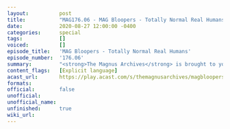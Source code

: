 ```yaml
---
layout:          post
title:           "MAG176.06 - MAG Bloopers - Totally Normal Real Humans"
date:            2020-08-27 12:00:00 -0400
categories:      special
tags:            []
voiced:          []
episode_title:   'MAG Bloopers - Totally Normal Real Humans'
episode_number:  '176.06'
summary:         "<strong>The Magnus Archives</strong> is brought to you by folks who are completely serene and professional humans at all times, on and off-recording. Totally and absolutely. <br/><br/>Featuring voices of: Alexander J Newall, Fay Roberts, Ian Hayles, Francesca Renée Reid, Paul Sims, Sue Sims, Lydia Nicholas, Jonathan Sims, Mike LeBeau, Frank Voss, Ben Meredith."
content_flags:   [Explicit language]
acast_url:       https://play.acast.com/s/themagnusarchives/magbloopers-totallynormalrealhumans
formats:         
official:        false
unofficial:      
unofficial_name: 
unfinished:      true
wiki_url:        
---
```


